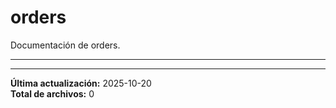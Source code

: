 # orders

Documentación de orders.

---

---

**Última actualización:** 2025-10-20  
**Total de archivos:** 0

